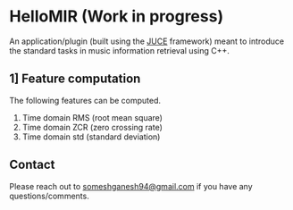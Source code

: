 # HelloMIR (Work in progress)
An application/plugin (built using the [JUCE](https://juce.com/) framework) meant to introduce the standard tasks in music information retrieval using C++.

## 1] Feature computation
The following features can be computed.
1. Time domain RMS (root mean square)
2. Time domain ZCR (zero crossing rate)
3. Time domain std (standard deviation)

## Contact
Please reach out to someshganesh94@gmail.com if you have any questions/comments.
